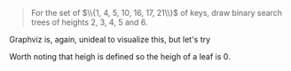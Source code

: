 > For the set of $\\{1, 4, 5, 10, 16, 17, 21\\}$ of keys, draw binary search
> trees of heights 2, 3, 4, 5 and 6.

Graphviz is, again, unideal to visualize this, but let's try

Worth noting that heigh is defined so the heigh of a leaf is 0.
